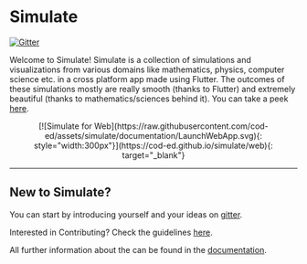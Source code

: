 # Simulate 
[![Gitter](https://badges.gitter.im/codEd-org/simulate.svg)](https://gitter.im/codEd-org/simulate?utm_source=badge&utm_medium=badge&utm_campaign=pr-badge)

Welcome to Simulate! Simulate is a collection of simulations and visualizations from various domains like mathematics, physics, computer science etc. in a cross platform app made using Flutter. The outcomes of these simulations mostly are really smooth (thanks to Flutter) and extremely beautiful (thanks to mathematics/sciences behind it). You can take a peek [here](simulations/).

<center>
[![Simulate for Web](https://raw.githubusercontent.com/cod-ed/assets/simulate/documentation/LaunchWebApp.svg){: style="width:300px"}](https://cod-ed.github.io/simulate/web){: target="_blank"}
</center>

---

## New to Simulate?

You can start by introducing yourself and your ideas on [gitter](https://gitter.im/codEd-org/simulate).

Interested in Contributing? Check the guidelines [here](contributing/).
   
All further information about the can be found in the [documentation](doc/).
